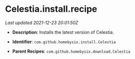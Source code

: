 # Celestia.install.recipe

_Last updated 2021-12-23 20:01:50Z_

- **Description**: Installs the latest version of Celestia.

- **Identifier**: `com.github.homebysix.install.Celestia`

- **Parent Recipes**: `com.github.homebysix.download.Celestia`
